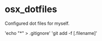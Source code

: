 # osx_dotfiles

Configured dot files for myself.

'echo "*" > .gitignore'
'git add -f [.filename]'


